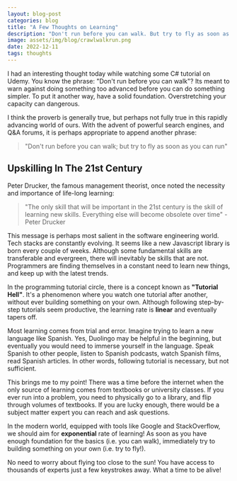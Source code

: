 ```yaml
---
layout: blog-post
categories: blog
title: "A Few Thoughts on Learning"
description: "Don't run before you can walk. But try to fly as soon as you can run"
image: assets/img/blog/crawlwalkrun.png
date: 2022-12-11
tags: thoughts
---
```


I had an interesting thought today while watching some C# tutorial on Udemy. You know the phrase: "Don't run before you can walk"? Its meant to warn against doing something too advanced before you can do something simpler. To put it another way, have a solid foundation. Overstretching your capacity can dangerous. 

I think the proverb is generally true, but perhaps not fully true in this rapidly advancing world of ours. With the advent of powerful search engines, and Q&A forums, it is perhaps appropriate to append another phrase:

> "Don't run before you can walk; but try to fly as soon as you can run"

## Upskilling In The 21st Century

Peter Drucker, the famous management theorist, once noted the necessity and importance of life-long learning:

> "The only skill that will be important in the 21st century is the skill of learning new skills. Everything else will become obsolete over time" - Peter Drucker

This message is perhaps most salient in the software engineering world. Tech stacks are constantly evolving. It seems like a new Javascript library is born every couple of weeks. Although some fundamental skills are transferable and evergreen, there will inevitably be skills that are not. Programmers are finding themselves in a constant need to learn new things, and keep up with the latest trends. 

In the programming tutorial circle, there is a concept known as **"Tutorial Hell"**. It's a phenomenon where you watch one tutorial after another, without ever building something on your own. Although following step-by-step tutorials seem productive, the learning rate is **linear** and eventually tapers off. 

Most learning comes from trial and error. Imagine trying to learn a new language like Spanish. Yes, Duolingo may be helpful in the beginning, but eventually you would need to immerse yourself in the language. Speak Spanish to other people, listen to Spanish podcasts, watch Spanish films, read Spanish articles. In other words, following tutorial is necessary, but not sufficient.

This brings me to my point! There was a time before the internet when the only source of learning comes from textbooks or university classes. If you ever run into a problem, you need to physically go to a library, and flip through volumes of textbooks. If you are lucky enough, there would be a subject matter expert you can reach and ask questions. 

In the modern world, equipped with tools like Google and StackOverflow, we should aim for **exponential** rate of learning! As soon as you have enough foundation for the basics (i.e. you can walk), immediately try to building something on your own (i.e. try to fly!). 

No need to worry about flying too close to the sun! You have access to thousands of experts just a few keystrokes away. What a time to be alive!











